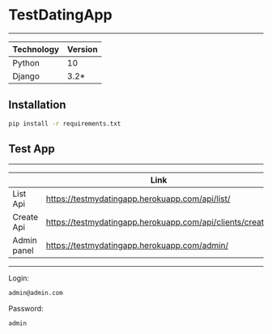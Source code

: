 # TestDatingApp
___

| Technology | Version |
| ------ | ------ |
| Python | 10 |
| Django | 3.2*|

## Installation
```sh
pip install -r requirements.txt
```
## Test App
___
|  | Link |
| ------ | ------ |
| List Api | https://testmydatingapp.herokuapp.com/api/list/ |
| Create Api | https://testmydatingapp.herokuapp.com/api/clients/create/|
| Admin panel | https://testmydatingapp.herokuapp.com/admin/|
___
Login:
```sh
admin@admin.com 
```
Password:
```sh
admin
```
